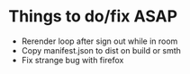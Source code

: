 # Things to do/fix ASAP

* Rerender loop after sign out while in room
* Copy manifest.json to dist on build or smth
* Fix strange bug with firefox
